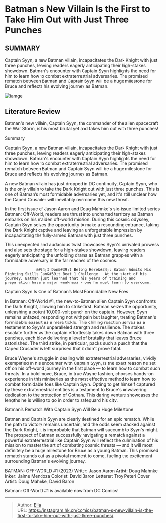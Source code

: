 # Batman s New Villain Is the First to Take Him Out with Just Three Punches


## SUMMARY 



  Captain Syyn, a new Batman villain, incapacitates the Dark Knight with just three punches, leaving readers eagerly anticipating their high-stakes showdown.   Batman&#39;s encounter with Captain Syyn highlights the need for him to learn how to combat extraterrestrial adversaries.   The promised rematch between Batman and Captain Syyn will be a huge milestone for Bruce and reflects his evolving journey as Batman.  

![iamge](https://static1.srcdn.com/wordpress/wp-content/uploads/2023/12/batman-preparing-to-fight-aliens-with-guns.jpg)

## Literature Review

Batman&#39;s new villain, Captain Syyn, the commander of the alien spacecraft the War Storm, is his most brutal yet and takes him out with three punches!





Summary

  Captain Syyn, a new Batman villain, incapacitates the Dark Knight with just three punches, leaving readers eagerly anticipating their high-stakes showdown.   Batman&#39;s encounter with Captain Syyn highlights the need for him to learn how to combat extraterrestrial adversaries.   The promised rematch between Batman and Captain Syyn will be a huge milestone for Bruce and reflects his evolving journey as Batman.  







A new Batman villain has just dropped in DC continuity, Captain Syyn, who is the only villain to take the Dark Knight out with just three punches. This is one of Batman’s most formidable adversaries yet, and it&#39;s still unclear how the Caped Crusader will inevitably overcome this new threat.

In the first issue of Jason Aaron and Doug Mahnke&#39;s six-issue limited series Batman: Off-World, readers are thrust into uncharted territory as Batman embarks on his maiden off-world mission. During this cosmic odyssey, Captain Syyn seizes the opportunity to make a resounding entrance, taking the Dark Knight captive and leaving an unforgettable impression by incapacitating the fully-armed Batman with just three punches.

          

This unexpected and audacious twist showcases Syyn&#39;s unrivaled prowess and also sets the stage for a high-stakes showdown, leaving readers eagerly anticipating the unfolding drama as Batman grapples with a formidable adversary in the far reaches of the cosmos.




                  &#34;I Don&#39;t Belong Here&#34;: Batman Admits His Fighting Skills Can&#39;t Beat 1 Challenge   At the start of his journey, Batman just learned that his years of training and preparation have a major weakness - one he must learn to overcome.   


 Captain Syyn Is One of Batman’s Most Formidable New Foes 
          

In Batman: Off-World #1, the new-to-Batman alien Captain Syyn confronts the Dark Knight, allowing him to strike first. Batman seizes the opportunity, unleashing a potent 10,000-volt punch on the captain. However, Syyn remains unfazed, responding not with pain but laughter, treating Batman&#39;s formidable assault as a mere tickle. This chilling reaction serves as a testament to Syyn&#39;s unparalleled strength and resilience. The stakes escalate further as the captain effortlessly takes down Batman with three punches, each blow delivering a level of brutality that leaves Bruce astonished. The third strike, in particular, packs such a punch that the Caped Crusader is left surprised that it didn&#39;t prove fatal.




Bruce Wayne&#39;s struggle in dealing with extraterrestrial adversaries, vividly exemplified in his encounter with Captain Syyn, is the exact reason he set off on his off-world journey in the first place — to learn how to combat such threats. In a bold move, Bruce, in true Wayne fashion, chooses hands-on experience in this miniseries as the most effective method to learn how to combat formidable foes like Captain Syyn. Opting to get himself captured by these extraterrestrial entities is a testament to Bruce&#39;s unwavering dedication to the protection of Gotham. This daring venture showcases the lengths he is willing to go in order to safeguard his city.



 Batman’s Rematch With Captain Syyn Will Be a Huge Milestone 
          

Batman and Captain Syyn are clearly destined for an epic rematch. While the path to victory remains uncertain, and the odds seem stacked against the Dark Knight, it is improbable that Batman will succumb to Syyn&#39;s might. The prospect of Batman successfully navigating a rematch against a powerful extraterrestrial like Captain Syyn will reflect the culmination of his mission to master the art of combating cosmic threats — and it will most definitely be a huge milestone for Bruce as a young Batman. This promised rematch stands out as a pivotal moment to come, fueling the excitement surrounding Batman&#39;s evolving journey.




 BATMAN: OFF-WORLD #1 (2023)                  Writer: Jason Aaron   Artist: Doug Mahnke   Inker: Jaime Mendoza   Colorist: David Baron   Letterer: Troy Peteri   Cover Artist: Doug Mahnke, David Baron      





Batman: Off-World #1 is available now from DC Comics!





---

> Author: [Ella](https://instagram.hk.cn/)  
> URL: https://instagram.hk.cn/comics/batman-s-new-villain-is-the-first-to-take-him-out-with-just-three-punches/  

